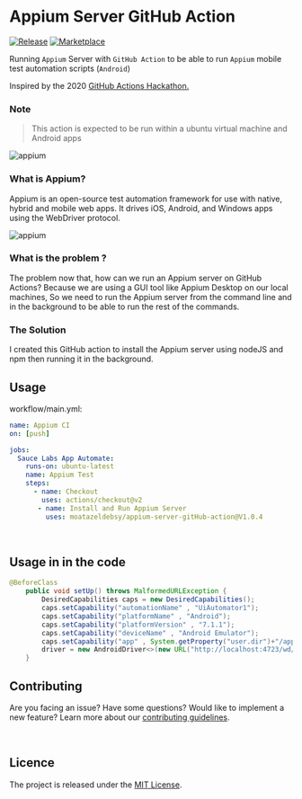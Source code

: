 # Appium Server GitHub Action 

[![Release](https://img.shields.io/github/release/moatazeldebsy/Appium-Server-GitHub-Action.svg)](https://github.com/moatazeldebsy/Appium-Server-GitHub-Action/releases)
[![Marketplace](https://img.shields.io/badge/GitHub-Marketplace-blue.svg)](https://github.com/marketplace/actions/appium-server-action)

Running `Appium` Server with `GitHub Action` to be able to run `Appium` mobile test automation scripts (`Android`)

Inspired by the 2020 [GitHub Actions Hackathon.](https://githubhackathon.com/)

### Note
> This action is expected to be run within a ubuntu virtual machine and Android apps

<img src="img/0.png" alt="appium" align="middle" />


### What is Appium?
Appium is an open-source test automation framework for use with native, hybrid and mobile web apps. 
It drives iOS, Android, and Windows apps using the WebDriver protocol.


<img src="img/1.png" alt="appium" align="middle" />

### What is the problem ?
The problem now that, how can we run an Appium server on GitHub Actions?
Because we are using a GUI tool like Appium Desktop on our local machines, So we need to run the Appium server from the command line and in the background to be able to run the rest of the commands.

### The Solution

I created  this GitHub action to install the Appium server using nodeJS and npm then running it in the background.

## Usage

workflow/main.yml:

```yaml
name: Appium CI
on: [push]

jobs:
  Sauce Labs App Automate:
    runs-on: ubuntu-latest
    name: Appium Test
    steps:
      - name: Checkout
        uses: actions/checkout@v2
       - name: Install and Run Appium Server
         uses: moatazeldebsy/appium-server-gitHub-action@V1.0.4
```

<br>

## Usage in in the code

```java
@BeforeClass
    public void setUp() throws MalformedURLException {
        DesiredCapabilities caps = new DesiredCapabilities();
        caps.setCapability("automationName" , "UiAutomator1");
        caps.setCapability("platformName" , "Android");
        caps.setCapability("platformVersion" , "7.1.1");
        caps.setCapability("deviceName" , "Android Emulator");
        caps.setCapability("app" , System.getProperty("user.dir")+"/apps/selendroid-test-app-0.17.0.apk");
        driver = new AndroidDriver<>(new URL("http://localhost:4723/wd/hub"), caps);
    }
```
## Contributing

Are you facing an issue? Have some questions? Would like to implement a new feature? Learn more about our [contributing guidelines](CONTRIBUTING.md).

<br>

## Licence

The project is released under the [MIT License](LICENSE).
